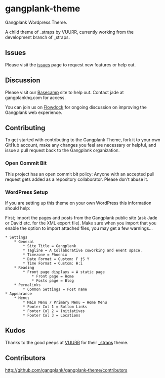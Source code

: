 gangplank-theme
===============

Gangplank Wordpress Theme.

A child theme of _straps by VUURR, currently working from the development branch of _straps.

Issues
------

Please visit the [issues](https://github.com/gangplank/gangplank-theme/issues) page to request new features or help out.

Discussion
----------

Please visit our [Basecamp](https://gangplank.basecamphq.com/projects/11071561-gangplank-website/log) site to help out. Contact jade at gangplankhq.com for access.

You can join us on [Flowdock](https://integrum.flowdock.com/invitations/6525d90a026d03425b8ebbf3cc3e0477a02c125b-gp-website) for ongoing discussion on improving the Gangplank web experience.

Contributing
---------------

To get started with contributing to the Gangplank Theme, fork it to your own GitHub account, make any changes you feel are necessary or helpful, and issue a pull request back to the Gangplank organization.

### Open Commit Bit ###

This project has an open commit bit policy: Anyone with an accepted pull request gets added as a repository collaborator. Please don't abuse it.

### WordPress Setup ###

If you are setting up this theme on your own WordPress this information should help:

First; import the pages and posts from the Gangplank public site (ask Jade or David etc. for the XML export file). Make sure when you import that you enable the option to import attached files, you may get a few warnings...

	* Settings
		* General
			* Site Title = Gangplank
			* Tagline = A Collaborative coworking and event space.
			* Timezone = Phoenix
			* Date Format = Custom: F jS Y
			* Time Format = Custom: H:i
		* Reading
			* Front page displays = A static page
				* Front page = Home
				* Posts page = Blog
		* Permalinks
			* Common Settings = Post name
	* Appearance
		* Menus
			* Main Menu / Primary Menu = Home Menu
			* Footer Col 1 = Bottom Links
			* Footer Col 2 = Initiatives
			* Footer Col 3 = Locations

Kudos
------

Thanks to the good peeps at [VUURR](http://vuurr.com) for their [_straps](https://github.com/VUURR/_straps) theme.

Contributors
------------

http://github.com/gangplank/gangplank-theme/contributors
